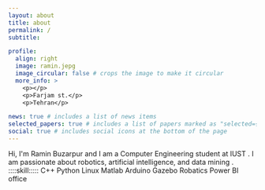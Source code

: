 ```yaml
---
layout: about
title: about
permalink: /
subtitle:

profile:
  align: right
  image: ramin.jepg
  image_circular: false # crops the image to make it circular
  more_info: >
    <p></p>
    <p>Farjam st.</p>
    <p>Tehran</p>

news: true # includes a list of news items
selected_papers: true # includes a list of papers marked as "selected={true}"
social: true # includes social icons at the bottom of the page
---
```

Hi, I'm Ramin Buzarpur and I am a Computer Engineering student at IUST . I am passionate about robotics, artificial intelligence, and data mining .
                                ::::skill:::::
                                C++
                                Python
                                Linux
                                Matlab
                                Arduino
                                Gazebo
                                Robatics
                                Power BI
                                office
